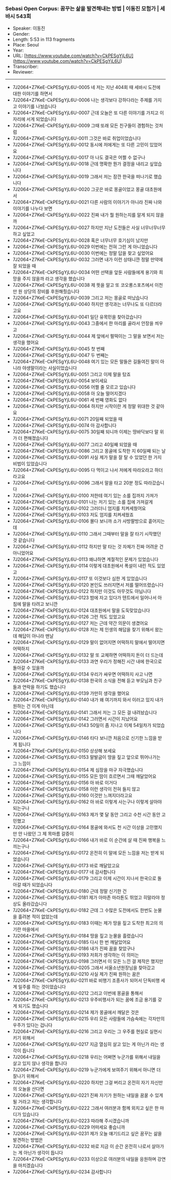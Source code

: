 ### Sebasi Open Corpus: 꿈꾸는 삶을 발견해내는 방법 | 이동진 모험가 | 세바시 543회

- Speaker: 이동진
- Gender: 
- Length: 5:53 in 113 fragments
- Place: Seoul
- Year: 
- URL: [https://www.youtube.com/watch?v=CkPESgYjL6U] (https://www.youtube.com/watch?v=CkPESgYjL6U)
- Transcriber: 
- Reviewer: 

---

- 7J2064+Z7KeE-CkPESgYjL6U-0005 네 저는 지난 404회 때 세바시 도전에 대한 이야기를 하면서
- 7J2064+Z7KeE-CkPESgYjL6U-0006 나는 생각보다 강하다라는 주제를 가지고 이야기를 나눴습니다
- 7J2064+Z7KeE-CkPESgYjL6U-0007 근데 오늘은 또 다른 이야기를 가지고 이 자리에 서게 되었습니다
- 7J2064+Z7KeE-CkPESgYjL6U-0009 그때 또래 모든 친구들이 경험하는 것처럼
- 7J2064+Z7KeE-CkPESgYjL6U-0011 그것은 바로 취업이었습니다
- 7J2064+Z7KeE-CkPESgYjL6U-0012 동시에 저에게는 또 다른 고민이 있었어요
- 7J2064+Z7KeE-CkPESgYjL6U-0017 아 나도 결국은 어쩔 수 없구나
- 7J2064+Z7KeE-CkPESgYjL6U-0018 근데 명확한 뭔가 결정을 내리고 싶었습니다
- 7J2064+Z7KeE-CkPESgYjL6U-0019 그래서 저는 잠깐 한국을 떠나기로 했습니다
- 7J2064+Z7KeE-CkPESgYjL6U-0020 그곳은 바로 몽골이었고 몽골 대초원에서
- 7J2064+Z7KeE-CkPESgYjL6U-0021 다른 사람의 이야기가 아니라 진짜 나와 이야기를 나누다 보면
- 7J2064+Z7KeE-CkPESgYjL6U-0022 진짜 내가 뭘 원하는지를 알게 되지 않을까
- 7J2064+Z7KeE-CkPESgYjL6U-0027 하지만 지난 도전들은 사실 너무너무너무 하고 싶었고
- 7J2064+Z7KeE-CkPESgYjL6U-0028 혹은 너무너무 호기심이 났지만
- 7J2064+Z7KeE-CkPESgYjL6U-0029 이번에는 전혀 그런 게 아니었습니다
- 7J2064+Z7KeE-CkPESgYjL6U-0030 이번에는 정말 답을 찾고 싶었어요
- 7J2064+Z7KeE-CkPESgYjL6U-0032 그러면 내가 이런 상태니깐 정말 만약에 잘 되었을 때
- 7J2064+Z7KeE-CkPESgYjL6U-0034 어떤 선택을 앞둔 사람들에게 용기와 희망을 주지 않을까 라고 생각을 했습니다
- 7J2064+Z7KeE-CkPESgYjL6U-0038 제 뜻을 알고 또 코오롱스포츠에서 이천만 원 상당의 장비를 후원해줬습니다
- 7J2064+Z7KeE-CkPESgYjL6U-0039 그리고 저는 몽골로 떠났습니다
- 7J2064+Z7KeE-CkPESgYjL6U-0040 하지만 생각과는 너무나도 또 다르더라고요
- 7J2064+Z7KeE-CkPESgYjL6U-0041 일단 유목민을 찾아갔습니다
- 7J2064+Z7KeE-CkPESgYjL6U-0043 그중에서 한 마리를 골라서 안장을 씌우고
- 7J2064+Z7KeE-CkPESgYjL6U-0044 제 앞에서 펄떡이는 그 말을 보면서 저는 생각을 했어요
- 7J2064+Z7KeE-CkPESgYjL6U-0045 첫 번째
- 7J2064+Z7KeE-CkPESgYjL6U-0047 두 번째는
- 7J2064+Z7KeE-CkPESgYjL6U-0048 여기 있는 모든 말들은 길들여진 말이 아니라 야생말이라는 사실이었습니다
- 7J2064+Z7KeE-CkPESgYjL6U-0051 그리고 이제 말을 탔죠
- 7J2064+Z7KeE-CkPESgYjL6U-0054 보이세요
- 7J2064+Z7KeE-CkPESgYjL6U-0056 어쩔 줄 모르고 있습니다
- 7J2064+Z7KeE-CkPESgYjL6U-0058 아 오늘 떨어지겠다
- 7J2064+Z7KeE-CkPESgYjL6U-0061 세 번째 영화도 없다
- 7J2064+Z7KeE-CkPESgYjL6U-0064 하지만 시작이란 게 정말 위대한 것 같아요
- 7J2064+Z7KeE-CkPESgYjL6U-0071 20일째 되었을 때
- 7J2064+Z7KeE-CkPESgYjL6U-0074 아 감사합니다
- 7J2064+Z7KeE-CkPESgYjL6U-0075 30일째 되니까 이제는 땅바닥보다 말 위가 더 편해졌습니다
- 7J2064+Z7KeE-CkPESgYjL6U-0077 그리고 40일째 되었을 때
- 7J2064+Z7KeE-CkPESgYjL6U-0086 그리고 몽골에 도착한 지 60일째 되는 날
- 7J2064+Z7KeE-CkPESgYjL6U-0091 사실 제가 말을 잘 탈 수 있었던 한 가지 비법이 있었습니다
- 7J2064+Z7KeE-CkPESgYjL6U-0095 다 먹이고 나서 저에게 따라오라고 하더라고요
- 7J2064+Z7KeE-CkPESgYjL6U-0096 그래서 말을 타고 20분 정도 따라갔습니다
- 7J2064+Z7KeE-CkPESgYjL6U-0100 저한테 여기 있는 소를 집까지 가져가
- 7J2064+Z7KeE-CkPESgYjL6U-0101 나는 저기 있는 소를 집에 가져갈게
- 7J2064+Z7KeE-CkPESgYjL6U-0102 그러더니 엄지를 치켜세웠어요
- 7J2064+Z7KeE-CkPESgYjL6U-0103 저도 엄지를 치켜세웠죠
- 7J2064+Z7KeE-CkPESgYjL6U-0106 몰다 보니까 소가 사방팔방으로 흩어지는데
- 7J2064+Z7KeE-CkPESgYjL6U-0110 그래서 그때부터 말을 잘 타기 시작했던 것 같습니다
- 7J2064+Z7KeE-CkPESgYjL6U-0112 하지만 말 타는 것 자체가 진짜 어려운 건 아니었어요
- 7J2064+Z7KeE-CkPESgYjL6U-0113 왜냐하면 계절적인 문제가 있었습니다
- 7J2064+Z7KeE-CkPESgYjL6U-0114 이렇게 대초원에서 폭설이 내린 적도 있었고
- 7J2064+Z7KeE-CkPESgYjL6U-0117 또 이것보다 심한 게 있었습니다
- 7J2064+Z7KeE-CkPESgYjL6U-0120 본인도 쓰러지면서 저를 떨어뜨렸습니다
- 7J2064+Z7KeE-CkPESgYjL6U-0122 하지만 이것도 아무것도 아닙니다
- 7J2064+Z7KeE-CkPESgYjL6U-0123 밤에 자고 있다가 텐트에서 일어나서 아침에 말을 타려고 보니깐
- 7J2064+Z7KeE-CkPESgYjL6U-0124 대초원에서 말을 도둑맞았습니다
- 7J2064+Z7KeE-CkPESgYjL6U-0126 그런 적도 있었고요
- 7J2064+Z7KeE-CkPESgYjL6U-0127 저는 근데 약간 의문이 생겼어요
- 7J2064+Z7KeE-CkPESgYjL6U-0128 저는 제 인생의 해답을 찾기 위해서 왔는데 해답이 아니라 맨날
- 7J2064+Z7KeE-CkPESgYjL6U-0129 말이 없어지면 어떡하지 말에서 떨어지면 어떡하지
- 7J2064+Z7KeE-CkPESgYjL6U-0132 말 또 교체하면 어떡하지 돈이 더 드는데
- 7J2064+Z7KeE-CkPESgYjL6U-0133 과연 우리가 정해진 시간 내에 한국으로 돌아갈 수 있을까
- 7J2064+Z7KeE-CkPESgYjL6U-0134 우리가 싸우면 어떡하지 사고 나면
- 7J2064+Z7KeE-CkPESgYjL6U-0138 한국의 소식을 전해 듣고 부모님과 친구들과 연락을 하기도 했습니다
- 7J2064+Z7KeE-CkPESgYjL6U-0139 가만히 생각을 했어요
- 7J2064+Z7KeE-CkPESgYjL6U-0140 내가 왜 여기까지 와서 이러고 있지 내가 원하는 건 이게 아닌데
- 7J2064+Z7KeE-CkPESgYjL6U-0141 그래서 저는 그 모든 걸 내려놨습니다
- 7J2064+Z7KeE-CkPESgYjL6U-0142 그러면서 시간이 지났어요
- 7J2064+Z7KeE-CkPESgYjL6U-0143 50일이 좀 지나고 이제 54일차가 되었습니다
- 7J2064+Z7KeE-CkPESgYjL6U-0146 타다 보니깐 처음으로 신기한 느낌을 받게 됩니다
- 7J2064+Z7KeE-CkPESgYjL6U-0150 상상해 보세요
- 7J2064+Z7KeE-CkPESgYjL6U-0153 말발굽이 땅을 짚고 앞으로 뛰어나가는 그 느낌이
- 7J2064+Z7KeE-CkPESgYjL6U-0154 제 심장을 마구 자극했습니다
- 7J2064+Z7KeE-CkPESgYjL6U-0155 모든 땀이 흐르면서 그때 깨달았어요
- 7J2064+Z7KeE-CkPESgYjL6U-0156 아 바로 이거다
- 7J2064+Z7KeE-CkPESgYjL6U-0158 이런 생각이 전혀 들지 않고
- 7J2064+Z7KeE-CkPESgYjL6U-0160 이것만 느껴지더라고요
- 7J2064+Z7KeE-CkPESgYjL6U-0162 아 바로 이렇게 사는구나 이렇게 살아야 되는구나
- 7J2064+Z7KeE-CkPESgYjL6U-0163 제가 몇 달 동안 그리고 수천 시간 동안 고민했고
- 7J2064+Z7KeE-CkPESgYjL6U-0164 몽골에 와서도 천 시간 이상을 고민했지만 안 나왔던 그 제 목마름 갈증이
- 7J2064+Z7KeE-CkPESgYjL6U-0166 내가 바로 이 순간에 살 때 진짜 행복을 느끼는구나
- 7J2064+Z7KeE-CkPESgYjL6U-0172 온전히 이 말에 모든 느낌을 저는 받게 되었습니다
- 7J2064+Z7KeE-CkPESgYjL6U-0173 바로 깨달았고요
- 7J2064+Z7KeE-CkPESgYjL6U-0177 네 감사합니다
- 7J2064+Z7KeE-CkPESgYjL6U-0179 그리고 이제 시간이 지나서 한국으로 돌아갈 때가 되었습니다
- 7J2064+Z7KeE-CkPESgYjL6U-0180 근데 정말 신기한 건
- 7J2064+Z7KeE-CkPESgYjL6U-0181 제가 아마존 마라톤도 뛰었고 히말라야 정상도 올라갔습니다
- 7J2064+Z7KeE-CkPESgYjL6U-0182 근데 그 수많은 도전에서도 한번도 눈물을 흘려본 적이 없었는데
- 7J2064+Z7KeE-CkPESgYjL6U-0183 이때는 제가 땅을 짚고 도착한 최고의 의기란 마을에서
- 7J2064+Z7KeE-CkPESgYjL6U-0184 땅을 짚고 눈물을 흘렸습니다
- 7J2064+Z7KeE-CkPESgYjL6U-0185 다시 한 번 깨달았어요
- 7J2064+Z7KeE-CkPESgYjL6U-0186 내가 진짜 꿈을 찾았구나
- 7J2064+Z7KeE-CkPESgYjL6U-0193 저희가 생각하는 이 의미는
- 7J2064+Z7KeE-CkPESgYjL6U-0198 그러면서 이 모든 느낀 걸 제작은 했지만
- 7J2064+Z7KeE-CkPESgYjL6U-0205 그래서 서울소년원장님을 찾아갔고
- 7J2064+Z7KeE-CkPESgYjL6U-0210 사실 제가 진짜 원하는 꿈은
- 7J2064+Z7KeE-CkPESgYjL6U-0211 바로 비행기 조종사가 되어서 단독비행 세계 일주를 하는 것이었습니다
- 7J2064+Z7KeE-CkPESgYjL6U-0212 그리고 이번에 몽골을 통해서
- 7J2064+Z7KeE-CkPESgYjL6U-0213 우주비행사가 되는 꿈에 조금 용기를 갖게 되기도 했습니다
- 7J2064+Z7KeE-CkPESgYjL6U-0214 제가 몽골에서 깨달은 것은
- 7J2064+Z7KeE-CkPESgYjL6U-0215 우리 모든 사람들에 가슴속에는 각자만의 우주가 있다는 겁니다
- 7J2064+Z7KeE-CkPESgYjL6U-0216 그리고 우리는 그 우주를 현실로 실현시키기 위해서
- 7J2064+Z7KeE-CkPESgYjL6U-0217 지금 열심히 살고 있는 게 아닌가 라는 생각이 듭니다
- 7J2064+Z7KeE-CkPESgYjL6U-0218 우리는 어쩌면 누군가를 위해서 내일을 살고 있지 않나 생각을 합니다
- 7J2064+Z7KeE-CkPESgYjL6U-0219 누군가에게 보여주기 위해서 아니면 더 잘나기 위해서
- 7J2064+Z7KeE-CkPESgYjL6U-0220 하지만 그걸 버리고 온전히 자기 자신만의 오늘을 산다면
- 7J2064+Z7KeE-CkPESgYjL6U-0221 진짜 자기가 원하는 내일을 꿈꿀 수 있게 될 거라고 저는 생각합니다
- 7J2064+Z7KeE-CkPESgYjL6U-0222 그래서 여러분과 함께 외치고 싶은 한 마디가 있습니다
- 7J2064+Z7KeE-CkPESgYjL6U-0223 따라해 주시겠습니까
- 7J2064+Z7KeE-CkPESgYjL6U-0229 어떠세요 좋습니까
- 7J2064+Z7KeE-CkPESgYjL6U-0231 제가 오늘 얘기드리고 싶은 꿈꾸는 삶을 발견하는 방법은
- 7J2064+Z7KeE-CkPESgYjL6U-0232 바로 지금 이 순간 온전히 나로서 살아가는 게 아닌가 생각이 듭니다
- 7J2064+Z7KeE-CkPESgYjL6U-0233 이상으로 여러분의 내일을 응원하며 강연을 마치겠습니다
- 7J2064+Z7KeE-CkPESgYjL6U-0234 감사합니다
